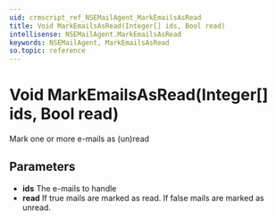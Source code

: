 ```yaml
---
uid: crmscript_ref_NSEMailAgent_MarkEmailsAsRead
title: Void MarkEmailsAsRead(Integer[] ids, Bool read)
intellisense: NSEMailAgent.MarkEmailsAsRead
keywords: NSEMailAgent, MarkEmailsAsRead
so.topic: reference
---
```


# Void MarkEmailsAsRead(Integer[] ids, Bool read)

Mark one or more e-mails as (un)read

## Parameters

* **ids** The e-mails to handle
* **read** If true mails are marked as read. If false mails are marked as unread.
